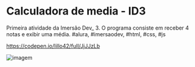 # Calculadora de media - ID3
Primeira atividade da Imersão Dev_ 3. 
O programa consiste em receber 4 notas e exibir uma média.
#alura, #imersaodev, #html, #css, #js

https://codepen.io/lillo42/full/JjJJzLb

![imagem](C:\Users\danil\workspace\git_e_github\ImersaoDev_3_Alura\1.CalculadoraDeMedia\imagem.png)